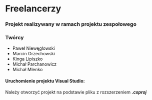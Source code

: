 # Freelancerzy  
### Projekt realizywany w ramach projektu zespołowego

### Twórcy
  - Paweł Niewęgłowski
  - Marcin Orzechowski
  - Kinga Lipiszko
  - Michał Parchanowicz
  - Michał Mlenko

#### Uruchomienie projektu Visual Studio:
Należy otworzyć projekt na podstawie pliku z rozszerzeniem ***.csproj***
